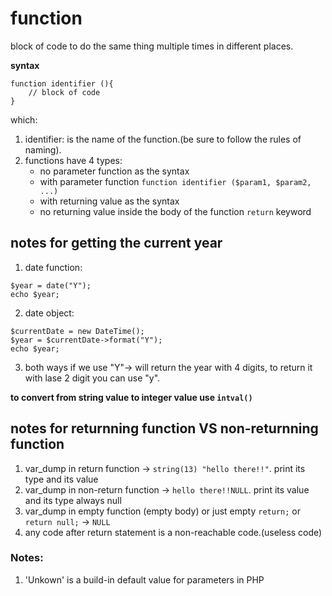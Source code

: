 # function
block of code to do the same thing multiple times in different places.

**syntax**

```
function identifier (){
    // block of code 
}
```
which:
1. identifier: is the name of the function.(be sure to follow the rules of naming).
2. functions have 4 types:
    - no parameter function as the syntax
    - with parameter function `function identifier ($param1, $param2, ...)`
    - with returning value as the syntax
    - no returning value inside the body of the function `return` keyword

## notes for getting the current year

1. date function:
```
$year = date("Y");
echo $year;
```
2. date object:
```
$currentDate = new DateTime();
$year = $currentDate->format("Y");
echo $year;
```
3. both ways if we use "Y"-> will return the year with 4 digits, to return it with lase 2 digit you can use "y".

**to convert from string value to integer value use `intval()`**

## notes for returnning function VS non-returnning function
1. var_dump in return function -> `string(13) "hello there!!"`. print its type and its value
2. var_dump in non-return function -> `hello there!!NULL`. print its value and its type always null
3. var_dump in empty function (empty body) or just empty `return;` or `return null;` -> `NULL` 
4. any code after return statement is a non-reachable code.(useless code)

### Notes:
1. 'Unkown' is a build-in default value for parameters in PHP